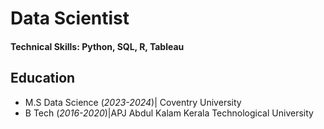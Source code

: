 # Data Scientist

#### Technical Skills: Python, SQL, R, Tableau

## Education					       		
- M.S Data Science (_2023-2024_)| Coventry University
- B Tech (_2016-2020_)|APJ Abdul Kalam Kerala Technological University  			     			        		
